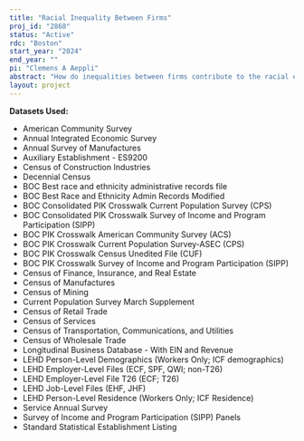 ```yaml
---
title: "Racial Inequality Between Firms"
proj_id: "2868"
status: "Active"
rdc: "Boston"
start_year: "2024"
end_year: ""
pi: "Clemens A Aeppli"
abstract: "How do inequalities between firms contribute to the racial earnings gap? Recent scholarship has discovered a growing gap between high-paying and low-paying employers; a second literature finds that firms have become more racially homogenous in the twenty-first century. If these two trends align, such that high-paying firms are those dominated by white workers, then they will exacerbate overall racial earnings inequality. We propose to use linked employer-employee data to investigate this risk. Combining contemporary data with historical records, we can measure both racial firm segregation over the last half-century, and the pay premiums associated with different employers. Together, these allow us to chart the role of between-firm segregation in racial pay inequality since the late 1960s. We will extend this analysis by examining the types of workplaces that pay more or less, and where nonwhite workers are over- or under-represented. Together, this study will combine a thorough analysis of the determinants of between-employer inequality with a description of long-term trends in the racial pay gap - connecting the impact of workplace fissuring and other transformations in employment to the persistence of racial economic inequality."
layout: project
---
```


**Datasets Used:**

  - American Community Survey 
  - Annual Integrated Economic Survey 
  - Annual Survey of Manufactures 
  - Auxiliary Establishment - ES9200 
  - Census of Construction Industries 
  - Decennial Census 
  - BOC Best race and ethnicity administrative records file 
  - BOC Best Race and Ethnicity Admin Records Modified 
  - BOC Consolidated PIK Crosswalk Current Population Survey (CPS) 
  - BOC Consolidated PIK Crosswalk Survey of Income and Program Participation (SIPP) 
  - BOC PIK Crosswalk American Community Survey (ACS) 
  - BOC PIK Crosswalk Current Population Survey-ASEC (CPS) 
  - BOC PIK Crosswalk Census Unedited File (CUF) 
  - BOC PIK Crosswalk Survey of Income and Program Participation (SIPP) 
  - Census of Finance, Insurance, and Real Estate 
  - Census of Manufactures 
  - Census of Mining 
  - Current Population Survey March Supplement 
  - Census of Retail Trade 
  - Census of Services 
  - Census of Transportation, Communications, and Utilities 
  - Census of Wholesale Trade 
  - Longitudinal Business Database - With EIN and Revenue 
  - LEHD Person-Level Demographics (Workers Only; ICF demographics) 
  - LEHD Employer-Level Files (ECF, SPF, QWI; non-T26) 
  - LEHD Employer-Level File T26 (ECF; T26) 
  - LEHD Job-Level Files (EHF, JHF) 
  - LEHD Person-Level Residence (Workers Only; ICF Residence) 
  - Service Annual Survey 
  - Survey of Income and Program Participation (SIPP) Panels 
  - Standard Statistical Establishment Listing 

